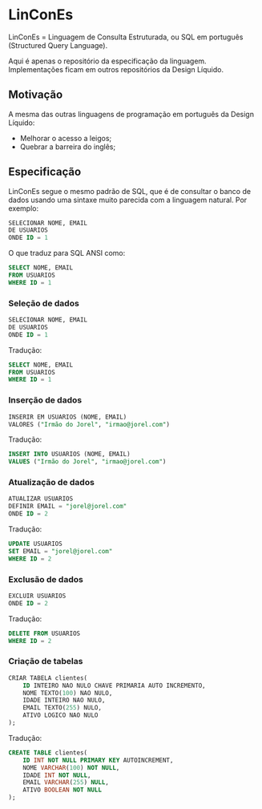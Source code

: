 # LinConEs

LinConEs = Linguagem de Consulta Estruturada, ou SQL em português (Structured Query Language). 

Aqui é apenas o repositório da especificação da linguagem. Implementações ficam em outros repositórios da Design Líquido.

## Motivação

A mesma das outras linguagens de programação em português da Design Líquido:

- Melhorar o acesso a leigos;
- Quebrar a barreira do inglês;

## Especificação

LinConEs segue o mesmo padrão de SQL, que é de consultar o banco de dados usando uma sintaxe muito parecida com a linguagem natural. Por exemplo:

```sql
SELECIONAR NOME, EMAIL
DE USUARIOS
ONDE ID = 1
```

O que traduz para SQL ANSI como:

```sql
SELECT NOME, EMAIL
FROM USUARIOS
WHERE ID = 1
```

### Seleção de dados

```sql
SELECIONAR NOME, EMAIL
DE USUARIOS
ONDE ID = 1
```

Tradução:

```sql
SELECT NOME, EMAIL
FROM USUARIOS
WHERE ID = 1
```

### Inserção de dados

```sql
INSERIR EM USUARIOS (NOME, EMAIL)
VALORES ("Irmão do Jorel", "irmao@jorel.com")
```

Tradução:

```sql
INSERT INTO USUARIOS (NOME, EMAIL)
VALUES ("Irmão do Jorel", "irmao@jorel.com")
```

### Atualização de dados

```sql
ATUALIZAR USUARIOS
DEFINIR EMAIL = "jorel@jorel.com"
ONDE ID = 2
```

Tradução:

```sql
UPDATE USUARIOS
SET EMAIL = "jorel@jorel.com"
WHERE ID = 2
```

### Exclusão de dados

```sql
EXCLUIR USUARIOS
ONDE ID = 2
```

Tradução:

```sql
DELETE FROM USUARIOS
WHERE ID = 2
```

### Criação de tabelas

```sql
CRIAR TABELA clientes(
    ID INTEIRO NAO NULO CHAVE PRIMARIA AUTO INCREMENTO, 
    NOME TEXTO(100) NAO NULO, 
    IDADE INTEIRO NAO NULO, 
    EMAIL TEXTO(255) NULO, 
    ATIVO LOGICO NAO NULO
);
```

Tradução:

```sql
CREATE TABLE clientes(
    ID INT NOT NULL PRIMARY KEY AUTOINCREMENT, 
    NOME VARCHAR(100) NOT NULL, 
    IDADE INT NOT NULL, 
    EMAIL VARCHAR(255) NULL, 
    ATIVO BOOLEAN NOT NULL
);
```
